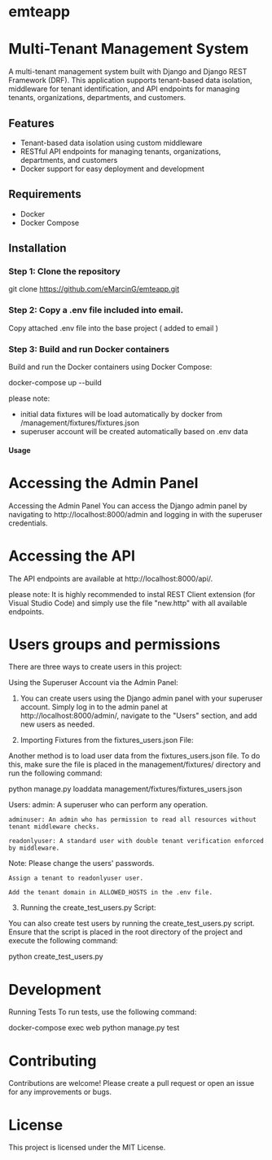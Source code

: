 #
# emteapp
#

# Multi-Tenant Management System

A multi-tenant management system built with Django and Django REST Framework (DRF). 
This application supports tenant-based data isolation, middleware for tenant identification, 
and API endpoints for managing tenants, organizations, departments, and customers.

## Features

- Tenant-based data isolation using custom middleware
- RESTful API endpoints for managing tenants, organizations, departments, and customers
- Docker support for easy deployment and development

## Requirements

- Docker
- Docker Compose

## Installation

### Step 1: Clone the repository

git clone https://github.com/eMarcinG/emteapp.git

### Step 2: Copy a .env file included into email.

Copy attached .env file into the base project ( added to email )

### Step 3:  Build and run Docker containers

Build and run the Docker containers using Docker Compose:

docker-compose up --build

please note: 
* initial data fixtures will be load automatically by docker from /management/fixtures/fixtures.json 
* superuser account will be created automatically based on .env data

#### Usage

# Accessing the Admin Panel

Accessing the Admin Panel
You can access the Django admin panel by navigating to http://localhost:8000/admin 
and logging in with the superuser credentials.

# Accessing the API

The API endpoints are available at http://localhost:8000/api/.

please note:
It is highly recommended to instal REST Client extension (for Visual Studio Code) 
and simply use the file "new.http" with all available endpoints.

# Users groups and permissions

There are three ways to create users in this project:

Using the Superuser Account via the Admin Panel:

1. You can create users using the Django admin panel with your superuser account. 
Simply log in to the admin panel at http://localhost:8000/admin/, 
navigate to the "Users" section, and add new users as needed.

2. Importing Fixtures from the fixtures_users.json File:

Another method is to load user data from the fixtures_users.json file. 
To do this, make sure the file is placed in the management/fixtures/ directory and run the following command:

python manage.py loaddata management/fixtures/fixtures_users.json

Users:
    admin: A superuser who can perform any operation.

    adminuser: An admin who has permission to read all resources without tenant middleware checks.

    readonlyuser: A standard user with double tenant verification enforced by middleware.

Note:
    Please change the users' passwords.

    Assign a tenant to readonlyuser user.

    Add the tenant domain in ALLOWED_HOSTS in the .env file.


3. Running the create_test_users.py Script:

You can also create test users by running the create_test_users.py script. Ensure that the script is placed in the root directory of the project and execute the following command:

python create_test_users.py


# Development
Running Tests
To run tests, use the following command:

docker-compose exec web python manage.py test

# Contributing
Contributions are welcome! 
Please create a pull request or open an issue for any improvements or bugs.

# License
This project is licensed under the MIT License. 